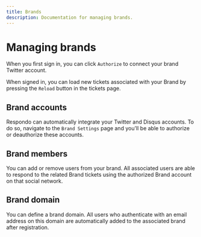 ```yaml
---
title: Brands
description: Documentation for managing brands.
---
```


# Managing brands

When you first sign in, you can click `Authorize` to connect your brand
Twitter account.

When signed in, you can load new tickets associated with your Brand by pressing
the `Reload` button in the tickets page.

## Brand accounts

Respondo can automatically integrate your Twitter and Disqus accounts. To do so,
navigate to the `Brand Settings` page and you'll be able to authorize or
deauthorize these accounts.

## Brand members

You can add or remove users from your brand. All associated users are able to
respond to the related Brand tickets using the authorized Brand account on that
social network.

## Brand domain

You can define a brand domain. All users who authenticate with an email address
on this domain are automatically added to the associated brand after
registration.
